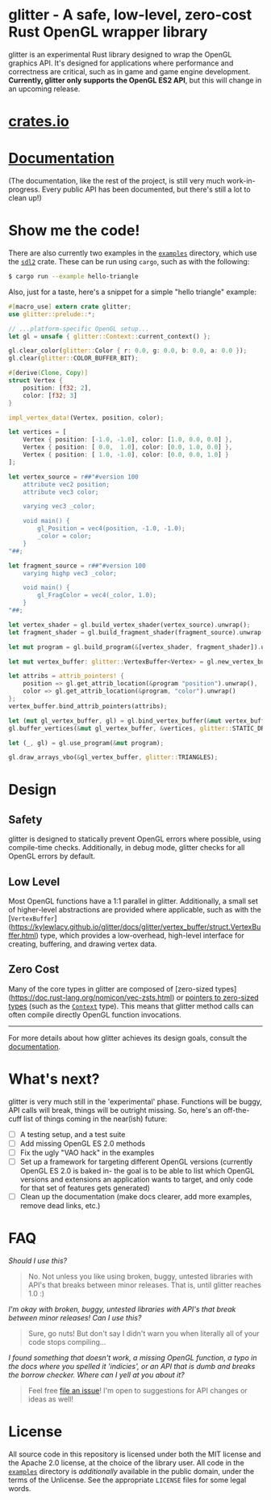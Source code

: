 # glitter - A safe, low-level, zero-cost Rust OpenGL wrapper library

glitter is an experimental Rust library designed to wrap the OpenGL graphics
API. It's designed for applications where performance and correctness are
critical, such as in game and game engine development. **Currently, glitter
only supports the OpenGL ES2 API**, but this will change in an upcoming
release.

# [crates.io](https://crates.io/crates/glitter)
# [Documentation](https://kylewlacy.github.io/glitter/docs/glitter/index.html)

(The documentation, like the rest of the project, is still very much
work-in-progress. Every public API has been documented, but there's still
a lot to clean up!)

# Show me the code!

There are also currently two examples in the [`examples`](https://github.com/kylewlacy/glitter/tree/master/examples)
directory, which use the [`sdl2`](https://crates.io/crates/sdl2) crate.
These can be run using `cargo`, such as with the following:

```sh
$ cargo run --example hello-triangle
```

Also, just for a taste, here's a snippet for a simple "hello triangle"
example:

```rust
#[macro_use] extern crate glitter;
use glitter::prelude::*;

// ...platform-specific OpenGL setup...
let gl = unsafe { glitter::Context::current_context() };

gl.clear_color(glitter::Color { r: 0.0, g: 0.0, b: 0.0, a: 0.0 });
gl.clear(glitter::COLOR_BUFFER_BIT);

#[derive(Clone, Copy)]
struct Vertex {
    position: [f32; 2],
    color: [f32; 3]
}

impl_vertex_data!(Vertex, position, color);

let vertices = [
    Vertex { position: [-1.0, -1.0], color: [1.0, 0.0, 0.0] },
    Vertex { position: [ 0.0,  1.0], color: [0.0, 1.0, 0.0] },
    Vertex { position: [ 1.0, -1.0], color: [0.0, 0.0, 1.0] }
];

let vertex_source = r##"#version 100
    attribute vec2 position;
    attribute vec3 color;

    varying vec3 _color;

    void main() {
        gl_Position = vec4(position, -1.0, -1.0);
        _color = color;
    }
"##;

let fragment_source = r##"#version 100
    varying highp vec3 _color;

    void main() {
        gl_FragColor = vec4(_color, 1.0);
    }
"##;

let vertex_shader = gl.build_vertex_shader(vertex_source).unwrap();
let fragment_shader = gl.build_fragment_shader(fragment_source).unwrap();

let mut program = gl.build_program(&[vertex_shader, fragment_shader]).unwrap();

let mut vertex_buffer: glitter::VertexBuffer<Vertex> = gl.new_vertex_buffer();

let attribs = attrib_pointers! {
    position => gl.get_attrib_location(&program "position").unwrap(),
    color => gl.get_attrib_location(&program, "color").unwrap()
};
vertex_buffer.bind_attrib_pointers(attribs);

let (mut gl_vertex_buffer, gl) = gl.bind_vertex_buffer(&mut vertex_buffer);
gl.buffer_vertices(&mut gl_vertex_buffer, &vertices, glitter::STATIC_DRAW);

let (_, gl) = gl.use_program(&mut program);

gl.draw_arrays_vbo(&gl_vertex_buffer, glitter::TRIANGLES);
```

# Design

## Safety
glitter is designed to statically prevent OpenGL errors where possible, using
compile-time checks. Additionally, in debug mode, glitter checks for all OpenGL
errors by default.

## Low Level
Most OpenGL functions have a 1:1 parallel in glitter. Additionally,
a small set of higher-level abstractions are provided where applicable,
such as with the [`VertexBuffer`]
(https://kylewlacy.github.io/glitter/docs/glitter/vertex_buffer/struct.VertexBuffer.html)
type, which provides a low-overhead, high-level interface for creating,
buffering, and drawing vertex data.

## Zero Cost
Many of the core types in glitter are composed of [zero-sized types]
(https://doc.rust-lang.org/nomicon/vec-zsts.html) or [pointers to zero-sized
types](http://www.wabbo.org/blog/2014/03aug_09aug.html) (such as the
[`Context`](https://kylewlacy.github.io/glitter/docs/glitter/context/type.Context.html)
type). This means that glitter method calls can often compile directly OpenGL
function invocations.

----------

For more details about how glitter achieves its design goals, consult
the [documentation](https://kylewlacy.github.io/glitter/docs/glitter/index.html).

# What's next?
glitter is very much still in the 'experimental' phase. Functions will be
buggy, API calls will break, things will be outright missing. So, here's
an off-the-cuff list of things coming in the near(ish) future:

- [ ] A testing setup, and a test suite
- [ ] Add missing OpenGL ES 2.0 methods
- [ ] Fix the ugly "VAO hack" in the examples
- [ ] Set up a framework for targeting different OpenGL versions (currently
OpenGL ES 2.0 is baked in- the goal is to be able to list which OpenGL
versions and extensions an application wants to target, and only code
for that set of features gets generated)
- [ ] Clean up the documentation (make docs clearer, add more examples, remove
dead links, etc.)

# FAQ

*Should I use this?*

> No. Not unless you like using broken, buggy, untested libraries with API's
> that breaks between minor releases. That is, until glitter reaches 1.0 :)

*I'm okay with broken, buggy, untested libraries with API's that break
between minor releases! Can I use this?*

> Sure, go nuts! But don't say I didn't warn you when literally all of your
> code stops compiling...

*I found something that doesn't work, a missing OpenGL function, a typo in
the docs where you spelled it 'indicies', or an API that is dumb and breaks
the borrow checker. Where can I yell at you about it?*

> Feel free [file an issue](https://github.com/kylewlacy/glitter/issues)! I'm
> open to suggestions for API changes or ideas as well!

# License
All source code in this repository is licensed under both the MIT license
and the Apache 2.0 license, at the choice of the library user. All code in
the [`examples`](https://github.com/kylewlacy/glitter/tree/master/examples)
directory is *additionally* available in the public domain, under the
terms of the Unlicense. See the appropriate `LICENSE` files for some legal
words.
